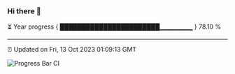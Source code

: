 ### Hi there 👋

⏳ Year progress { ███████████████████████▁▁▁▁▁▁▁ } 78.10 %

---

⏰ Updated on Fri, 13 Oct 2023 01:09:13 GMT

![Progress Bar CI](https://github.com/liununu/liununu/workflows/Progress%20Bar%20CI/badge.svg)
